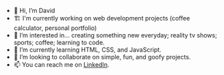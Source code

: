 - 👋 Hi, I’m David
- 🏗️ I'm currently working on web development projects (coffee calculator, personal portfolio)
- 👀 I’m interested in... creating something new everyday; reality tv shows; sports; coffee; learning to code.  
- 🌱 I’m currently learning HTML, CSS, and JavaScript.
- 💞️ I’m looking to collaborate on simple, fun, and goofy projects.
- 📫 You can reach me on [LinkedIn](https://www.linkedin.com/in/david-smallhoover-20bbb7125/).

<!---
dsmallhoover/dsmallhoover is a ✨ special ✨ repository because its `README.md` (this file) appears on your GitHub profile.
You can click the Preview link to take a look at your changes.
--->
